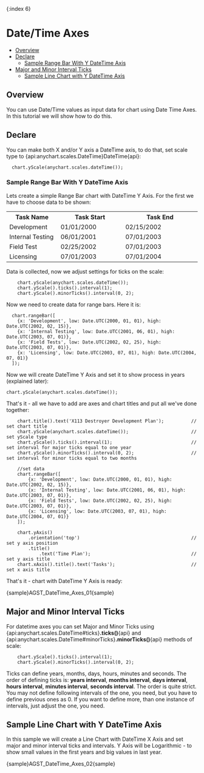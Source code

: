 {:index 6}
# Date/Time Axes

              
* [Overview](#overview)
* [Declare](#declare)
  * [Sample Range Bar With Y DateTime Axis](#sample_range_bar_with_y_datetime_axis)
* [Major and Minor Interval Ticks](#major_and_minor_interval_ticks)
  * [Sample Line Chart with Y DateTime Axis](#sample_line_chart_with_y_datetime_axis)

## Overview

You can use Date/Time values as input data for chart using Date Time Axes. In this tutorial we will show how to do this.

## Declare

You can make both X and/or Y axis a DateTime axis, to do that, set scale type to {api:anychart.scales.DateTime}DateTime{api}:

```
  chart.yScale(anychart.scales.dateTime());
```

### Sample Range Bar With Y DateTime Axis

Lets create a simple Range Bar chart with DateTime Y Axis. For the first we have to choose data to be shown:

<table class="dtTABLE" width="700">
<tbody>
<tr>
<th width="145">Task Name</th>
<th width="237">Task Start</th>
<th width="302">Task End</th>
</tr>
<tr>
<td>Development</td>
<td>01/01/2000</td>
<td>02/15/2002</td>
</tr>
<tr>
<td>Internal Testing</td>
<td>06/01/2001</td>
<td>07/01/2003</td>
</tr>
<tr>
<td>Field Test </td>
<td>02/25/2002</td>
<td>07/01/2003</td>
</tr>
<tr>
<td>Licensing</td>
<td>07/01/2003</td>
<td>07/01/2004</td>
</tr>
</tbody>
</table>

Data is collected, now we adjust settings for ticks on the scale:

```
    chart.yScale(anychart.scales.dateTime());
    chart.yScale().ticks().interval(1);
    chart.yScale().minorTicks().interval(0, 2);
```

Now we need to create data for range bars. Here it is:

```
  chart.rangeBar([
    {x: 'Development', low: Date.UTC(2000, 01, 01), high: Date.UTC(2002, 02, 15)},
    {x: 'Internal Testing', low: Date.UTC(2001, 06, 01), high: Date.UTC(2003, 07, 01)},
    {x: 'Field Tests', low: Date.UTC(2002, 02, 25), high: Date.UTC(2003, 07, 01)},
    {x: 'Licensing', low: Date.UTC(2003, 07, 01), high: Date.UTC(2004, 07, 01)}
  ]);
```

Now we will create DateTime Y Axis and set it to show process in years (explained later):

```
chart.yScale(anychart.scales.dateTime());
```

That's it - all we have to add are axes and chart titles and put all we've done together:

```
    chart.title().text('X113 Destroyer Development Plan');          // set chart title
    chart.yScale(anychart.scales.dateTime());                       // set yScale type
    chart.yScale().ticks().interval(1);                             // set interval for major ticks equal to one year
    chart.yScale().minorTicks().interval(0, 2);                     // set interval for minor ticks equal to two months
    
    //set data
    chart.rangeBar([
        {x: 'Development', low: Date.UTC(2000, 01, 01), high: Date.UTC(2002, 02, 15)},
        {x: 'Internal Testing', low: Date.UTC(2001, 06, 01), high: Date.UTC(2003, 07, 01)},
        {x: 'Field Tests', low: Date.UTC(2002, 02, 25), high: Date.UTC(2003, 07, 01)},
        {x: 'Licensing', low: Date.UTC(2003, 07, 01), high: Date.UTC(2004, 07, 01)}
    ]);
    
    chart.yAxis()
        .orientation('top')                                         // set y axis position
        .title()
            .text('Time Plan');                                     // set y axis title
    chart.xAxis().title().text('Tasks');                            // set x axis title
```
That's it - chart with DateTime Y Axis is ready:

{sample}AGST\_DateTime\_Axes\_01{sample}

## Major and Minor Interval Ticks

For datetime axes you can set Major and Minor Ticks using {api:anychart.scales.DateTime#ticks}**.ticks()**{api} and {api:anychart.scales.DateTime#minorTicks}**.minorTicks()**{api} methods of scale:

```
    chart.yScale().ticks().interval(1);
    chart.yScale().minorTicks().interval(0, 2);
```

Ticks can define years, months, days, hours, minutes and seconds. The order of defining ticks is: **years interval**, 
**months interval**, **days interval**, **hours interval**, **minutes interval**, **seconds interval**. The order is 
quite strict. You may not define following intervals of the one, you need, but you have to define previous ones as 0. 
If you want to define more, than one instance of intervals, just adjust the one, you need.

## Sample Line Chart with Y DateTime Axis

In this sample we will create a Line Chart with DateTime X Axis and set major and minor interval ticks and intervals. Y 
Axis will be Logarithmic - to show small values in the first years and big values in last year.

{sample}AGST\_DateTime\_Axes\_02{sample}
